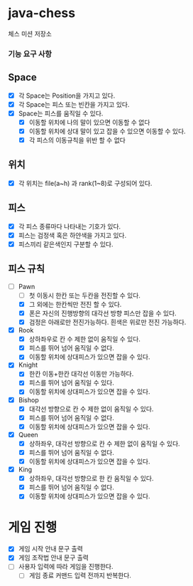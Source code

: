 # java-chess

체스 미션 저장소

### 기능 요구 사항

## Space

- [x] 각 Space는 Position을 가지고 있다.
- [x] 각 Space는 피스 또는 빈칸을 가지고 있다.
- [x] Space는 피스를 움직일 수 있다.
    - [x] 이동할 위치에 나의 말이 있으면 이동할 수 없다
    - [x] 이동할 위치에 상대 말이 있고 잡을 수 있으면 이동할 수 있다.
    - [x] 각 피스의 이동규칙을 위반 할 수 없다

## 위치

- [x] 각 위치는 file(a~h) 과 rank(1~8)로 구성되어 있다.

## 피스

- [x] 각 피스 종류마다 나타내는 기호가 있다.
- [x] 피스는 검정색 혹은 하얀색을 가지고 있다.
- [x] 피스끼리 같은색인지 구분할 수 있다.

## 피스 규칙

- [ ] Pawn
    - [ ] 첫 이동시 한칸 또는 두칸을 전진할 수 있다.
    - [x] 그 외에는 한칸씩만 전진 할 수 있다.
    - [x] 폰은 자신의 진행방향의 대각선 방향 피스만 잡을 수 있다.
    - [x] 검정은 아래로만 전진가능하다. 흰색은 위로만 전진 가능하다.
- [x] Rook
    - [x] 상하좌우로 칸 수 제한 없이 움직일 수 있다.
    - [x] 피스를 뛰어 넘어 움직일 수 없다.
    - [x] 이동할 위치에 상대피스가 있으면 잡을 수 있다.
- [x] Knight
    - [x] 한칸 이동+한칸 대각선 이동만 가능하다.
    - [x] 피스를 뛰어 넘어 움직일 수 있다.
    - [x] 이동할 위치에 상대피스가 있으면 잡을 수 있다.
- [x] Bishop
    - [x] 대각선 방향으로 칸 수 제한 없이 움직일 수 있다.
    - [x] 피스를 뛰어 넘어 움직일 수 없다.
    - [x] 이동할 위치에 상대피스가 있으면 잡을 수 있다.
- [x] Queen
    - [x] 상하좌우, 대각선 방향으로 칸 수 제한 없이 움직일 수 있다.
    - [x] 피스를 뛰어 넘어 움직일 수 없다.
    - [x] 이동할 위치에 상대피스가 있으면 잡을 수 있다.
- [x] King
    - [x] 상하좌우, 대각선 방향으로 한 칸 움직일 수 있다.
    - [x] 피스를 뛰어 넘어 움직일 수 없다.
    - [x] 이동할 위치에 상대피스가 있으면 잡을 수 있다.

# 게임 진행
- [x] 게임 시작 안내 문구 출력
- [x] 게임 조작법 안내 문구 출력
- [ ] 사용자 입력에 따라 게임을 진행한다.
  - [ ] 게임 종료 커맨드 입력 전까지 반복한다.
